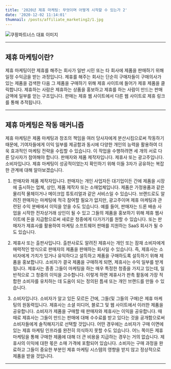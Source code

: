 ```yaml
---
title: '2020년 제휴 마케팅: 무엇이며 어떻게 시작할 수 있는가 2'
date: '2020-12-02 11:14:01'
thumnail: /posts/affiliate_marketing2/1.jpg
---
```


![쿠팡파트너스 대표 이미지](/posts/affiliate_marketing2/1.jpg)

---

## 제휴 마케팅이란?

제휴 마케팅이란 제휴를 해주는 회사가 일반 시민 또는 타 회사에 제품을 판매하기 위해 일정 수익금을 받는 과정입니다. 제휴를 해주는 회사는 단순히 구매자들이 구매의사가 있는 제품을 검색한 다음 그 제품을 구매하기 위해 제휴 사이트에 들어가 제휴 제품을 클릭합니다. 제휴하는 사람은 제휴하는 상품을 홍보하고 제휴를 하는 사람이 만드는 판매금액에 일부를 얻는 구조입니다. 판매는 제휴 웹 사이트에서 다른 웹 사이트로 제휴 링크를 통해 추적됩니다.

---

## 제휴 마케팅은 작동 매커니즘

제휴 마케팅은 제품 마케팅과 창조의 책임을 여러 당사자에게 분산시킴으로써 작동하기 때문에, 기여자들에게 이익 일부를 제공함과 동시에 다양한 개인의 능력을 활용하여 더욱 효과적인 마케팅 전략을 수립할 수 있습니다. 이 작업을 수행하려면 세 개의 서로 다른 당사자가 참여해야 합니다. 판매자와 제품 제작자입니다. 제휴사 또는 광고주입니다.
소비자입니다. 제휴 마케팅이 성공적이었는지 확인하기 위해 이들 3자가 공유하는 복잡한 관계에 대해 알아보겠습니다.

1. 판매자와 제품 제작자입니다.
   판매자는 개인 사업자든 대기업이든 간에 제품을 시장에 출시하는 업체, 상인, 제품 제작자 또는 소매업체입니다. 제품은 가정용품과 같은 물리적 물체이거나 메이크업 튜토리얼과 같은 서비스일 수 있습니다. 브랜드로도 알려진 판매자는 마케팅에 적극 참여할 필요가 없지만, 광고주이며 제휴 마케팅과 관련된 수익 분배에서 이익을 얻을 수도 있습니다. 예를 들어, 판매자는 드론 배송 사업을 시작한 전자상거래 상인이 될 수 있고 그들의 제품을 홍보하기 위해 제휴 웹사이트에 돈을 지급함으로써 새로운 청중에게 다가가기를 원할 수 있습니다. 또는 판매자가 제휴사를 활용하여 마케팅 소프트웨어 판매를 지원하는 SaaS 회사가 될 수도 있습니다.

2. 제휴사 또는 출판사입니다.
   출판사로도 알려진 제휴사는 개인 또는 잠재 소비자에게 매력적인 방식으로 판매자의 제품을 판매하는 회사일 수 있습니다. 즉, 제휴사는 소비자에게 가치가 있거나 유익하다고 설득하고 제품을 구매하도록 설득하기 위해 제품을 홍보합니다. 소비자가 결국 제품을 구매하게 되면, 제휴사는 수익 일부를 받게 됩니다. 제휴사는 종종 그들이 마케팅을 하는 매우 특정한 청중을 가지고 있는데, 일반적으로 그 청중의 이익을 고수합니다. 이렇게 하면 제휴사가 판촉 활동에 가장 적합한 소비자를 유치하는 데 도움이 되는 정의된 틈새 또는 개인 브랜드를 만들 수 있습니다.

3. 소비자입니다.
   소비자가 알고 있든 모르든 간에, 그들(및 그들의 구매)은 제휴 마케팅의 원동력입니다. 제휴사는 소셜 미디어, 블로그 및 웹 사이트에서 이러한 제품을 공유합니다. 소비자가 제품을 구매할 때 판매자와 제휴사는 이익을 공유합니다. 때때로 제휴사는 그들이 만드는 판매에 대해 수수료를 받고 있다는 것을 공개함으로써 소비자들에게 솔직해지기로 선택할 것입니다. 어떤 경우에는 소비자가 구매 이면에 있는 제휴 마케팅 인프라를 완전히 의식하지 못할 수도 있습니다. 어느 쪽이든 제휴 마케팅을 통해 구매한 제품에 대해 더 큰 비용을 지급하는 경우는 거의 없습니다. 제휴사의 이익에 대한 몫은 소매 가격에 포함되어 있습니다. 소비자는 구매 과정을 완료하고 그들이 중요한 부분인 제휴 마케팅 시스템의 영향을 받지 않고 정상적으로 제품을 받을 것입니다.

---
